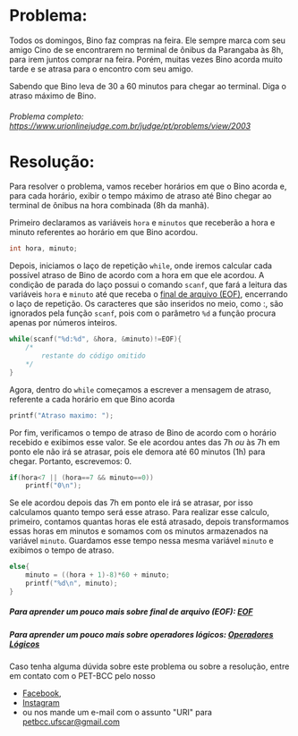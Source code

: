 # Problema:

Todos os domingos, Bino faz compras na feira. Ele sempre marca com seu amigo Cino de se encontrarem no terminal de ônibus da Parangaba às 8h, para irem juntos comprar na feira. Porém, muitas vezes Bino acorda muito tarde e se atrasa para o encontro com seu amigo.

Sabendo que Bino leva de 30 a 60 minutos para chegar ao terminal. Diga o atraso máximo de Bino.

###### Problema completo: https://www.urionlinejudge.com.br/judge/pt/problems/view/2003

# Resolução:

Para resolver o problema, vamos receber horários em que o Bino acorda e, para cada horário, exibir o tempo máximo de atraso até Bino chegar ao terminal de ônibus na hora combinada (8h da manhã). 

Primeiro declaramos as variáveis `hora` e `minutos` que receberão a hora e minuto referentes ao horário em que Bino acordou. 
```c
int hora, minuto;
```

Depois, iniciamos o laço de repetição `while`, onde iremos calcular cada possível atraso de Bino de acordo com a hora em que ele acordou. A condição de parada do laço possui o comando `scanf`, que fará a leitura das variáveis `hora` e `minuto` até que receba o [final de arquivo (EOF)](https://pt.wikipedia.org/wiki/EOF), encerrando o laço de repetição.
Os caracteres que são inseridos no meio, como :, são ignorados pela função `scanf`, pois com o parâmetro `%d` a função procura apenas por números inteiros. 
```c
while(scanf("%d:%d", &hora, &minuto)!=EOF){
	/*
		restante do código omitido
	*/
} 
```

Agora, dentro do `while` começamos a escrever a mensagem de atraso, referente a cada horário em que Bino acorda
```c	
printf("Atraso maximo: ");
```

Por fim, verificamos o tempo de atraso de Bino de acordo com o horário recebido e exibimos esse valor. Se ele acordou antes das 7h *ou* às 7h em ponto ele não irá se atrasar, pois ele demora até 60 minutos (1h) para chegar. Portanto, escrevemos: 0.
```c
if(hora<7 || (hora==7 && minuto==0))
	printf("0\n");

```

Se ele acordou depois das 7h em ponto ele irá se atrasar, por isso calculamos quanto tempo será esse atraso. Para realizar esse calculo, primeiro, contamos quantas horas ele está atrasado, depois transformamos essas horas em minutos e somamos com os minutos armazenados na variável `minuto`. Guardamos esse tempo nessa mesma variável `minuto` e exibimos o tempo de atraso.
```c
else{
	minuto = ((hora + 1)-8)*60 + minuto;
	printf("%d\n", minuto);
}
```

##### Para aprender um pouco mais sobre final de arquivo (EOF): [EOF](https://pt.wikipedia.org/wiki/EOF)

##### Para aprender um pouco mais sobre operadores lógicos: [Operadores Lógicos](http://linguagemc.com.br/operadores-logicos-em-c/)

Caso tenha alguma dúvida sobre este problema ou sobre a resolução, entre em contato com o PET-BCC pelo nosso
* [Facebook](https://www.facebook.com/petbcc/),
* [Instagram](https://www.instagram.com/petbcc.ufscar/)
* ou nos mande um e-mail com o assunto "URI" para  petbcc.ufscar@gmail.com
